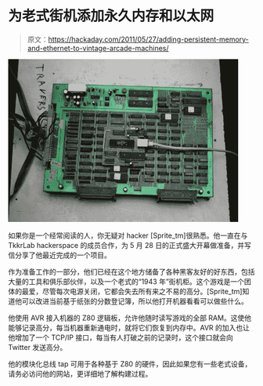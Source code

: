 # 为老式街机添加永久内存和以太网

> 原文：<https://hackaday.com/2011/05/27/adding-persistent-memory-and-ethernet-to-vintage-arcade-machines/>

![z80_bus_tapper](img/963cef87bc116e1525f8acf569821a20.png "z80_bus_tapper")

如果你是一个经常阅读的人，你无疑对 hacker [Sprite_tm]很熟悉。他一直在与 TkkrLab hackerspace 的成员合作，为 5 月 28 日的正式盛大开幕做准备，并写信分享了他最近完成的一个项目。

作为准备工作的一部分，他们已经在这个地方储备了各种黑客友好的好东西，包括大量的工具和俱乐部伙伴，以及一个老式的“1943 年”街机柜。这个游戏是一个团体的最爱，尽管每次电源关闭，它都会失去所有来之不易的高分。[Sprite_tm]知道他可以改进当前基于纸张的分数登记簿，所以他打开机器看看可以做些什么。

他使用 AVR 接入机器的 Z80 逻辑板，允许他随时读写游戏的全部 RAM。这使他能够记录高分，每当机器重新通电时，就将它们恢复到内存中。AVR 的加入也让他增加了一个 TCP/IP 接口，每当有人打破之前的记录时，这个接口就会向 Twitter 发送高分。

他的模块化总线 tap 可用于各种基于 Z80 的硬件，因此如果您有一些老式设备，请务必访问他的网站，更详细地了解构建过程。